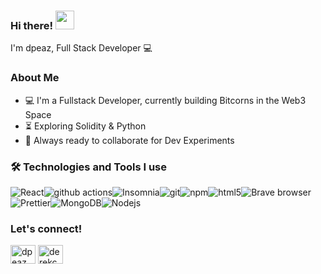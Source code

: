 ### Hi there! <img src="https://user-images.githubusercontent.com/42378118/110234147-e3259600-7f4e-11eb-95be-0c4047144dea.gif" width="30"><br>
I'm dpeaz, Full Stack Developer :computer:

### About Me

- :computer: I'm a Fullstack Developer, currently building Bitcorns in the Web3 Space
- :hourglass_flowing_sand: Exploring Solidity & Python
- :rocket: Always ready to collaborate for Dev Experiments

### :hammer_and_wrench: Technologies and Tools I use

<img alt="React" src="https://img.shields.io/badge/-React-45b8d8?style=flat-square&logo=react&logoColor=white" /><img alt="github actions" src="https://img.shields.io/badge/-Github_Actions-2088FF?style=flat-square&logo=github-actions&logoColor=white" /><img alt="Insomnia" src="https://img.shields.io/badge/-Insomnia-5849BE?style=flat-square&logo=insomnia&logoColor=white" /><img alt="git" src="https://img.shields.io/badge/-Git-F05032?style=flat-square&logo=git&logoColor=white" /><img alt="npm" src="https://img.shields.io/badge/-NPM-CB3837?style=flat-square&logo=npm&logoColor=white" /><img alt="html5" src="https://img.shields.io/badge/-HTML5-E34F26?style=flat-square&logo=html5&logoColor=white" /><img alt="Brave browser" src="https://img.shields.io/badge/-Brave_Browser-FB542B?style=flat-square&logo=brave&logoColor=white" /><img alt="Prettier" src="https://img.shields.io/badge/-Prettier-F7B93E?style=flat-square&logo=prettier&logoColor=white" /><img alt="MongoDB" src="https://img.shields.io/badge/-MongoDB-13aa52?style=flat-square&logo=mongodb&logoColor=white" /><img alt="Nodejs" src="https://img.shields.io/badge/-Nodejs-43853d?style=flat-square&logo=Node.js&logoColor=white" />

### Let's connect!

<a href="https://twitter.com/dpeaz" target="blank"><img align="center" src="https://raw.githubusercontent.com/rahuldkjain/github-profile-readme-generator/master/src/images/icons/Social/twitter.svg" alt="dpeaz" height="30" width="40" /></a>
<a href="https://linkedin.com/in/derekcpease" target="blank"><img align="center" src="https://raw.githubusercontent.com/rahuldkjain/github-profile-readme-generator/master/src/images/icons/Social/linked-in-alt.svg" alt="derekcpease" height="30" width="40" /></a>
